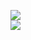 [![](https://img.shields.io/badge/Made%20With-Github%20Spray-lightgrey.svg?style=for-the-badge&logo=github)](https://github.com/Annihil/github-spray#29976)  
[![](https://i.imgur.com/2DrTn0Z.gif)](https://github.com/Annihil/github-spray)